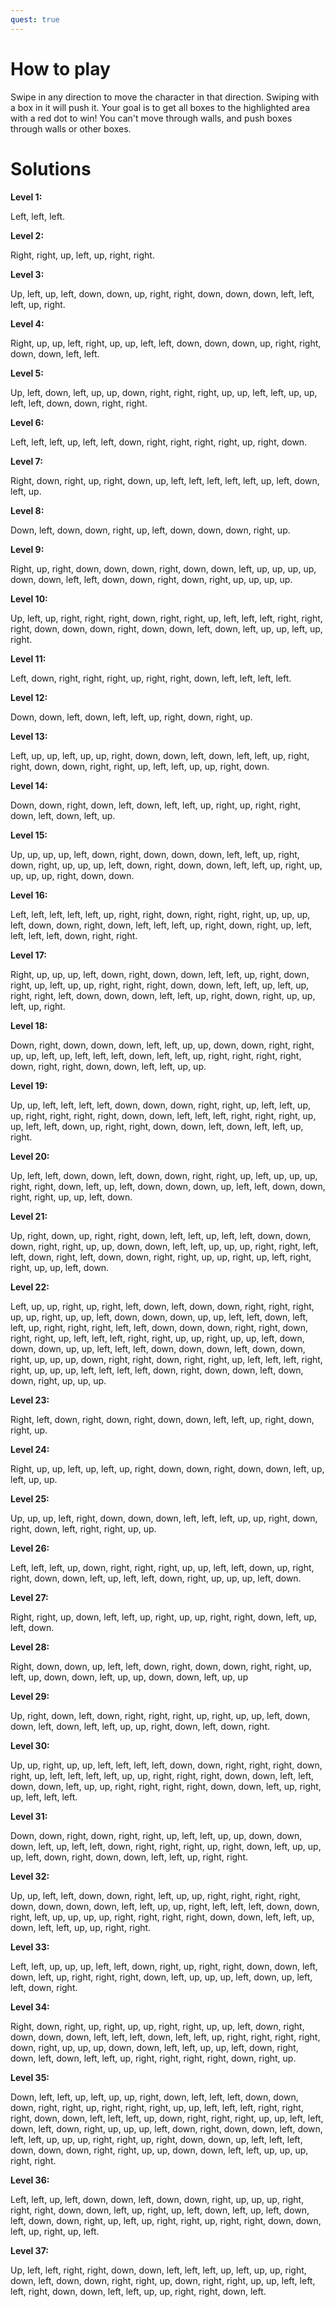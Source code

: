 ```yaml
---
quest: true
---
```

# How to play

Swipe in any direction to move the character in that direction. Swiping with a box in it will push it. Your goal is to get all boxes to the highlighted area with a red dot to win! You can't move through walls, and push boxes through walls or other boxes.

# Solutions

**Level 1:**

Left, left, left.

**Level 2:**

Right, right, up, left, up, right, right.

**Level 3:**

Up, left, up, left, down, down, up, right, right, down, down, down, left, left, left, up, right.

**Level 4:**

Right, up, up, left, right, up, up, left, left, down, down, down, up, right, right, down, down, left, left.

**Level 5:**

Up, left, down, left, up, up, down, right, right, right, up, up, left, left, up, up, left, left, down, down, right, right.

**Level 6:**

Left, left, left, up, left, left, down, right, right, right, right, up, right, down.

**Level 7:**

Right, down, right, up, right, down, up, left, left, left, left, left, up, left, down, left, up.

**Level 8:**

Down, left, down, down, right, up, left, down, down, down, right, up.

**Level 9:**

Right, up, right, down, down, down, right, down, down, left, up, up, up, up, down, down, left, left, down, down, right, down, right, up, up, up, up.

**Level 10:**

Up, left, up, right, right, right, down, right, right, up, left, left, left, right, right, right, down, down, down, right, down, down, left, down, left, up, up, left, up, right.

**Level 11:**

Left, down, right, right, right, up, right, right, down, left, left, left, left.

**Level 12:**

Down, down, left, down, left, left, up, right, down, right, up.

**Level 13:**

Left, up, up, left, up, up, right, down, down, left, down, left, left, up, right, right, down, down, right, right, up, left, left, up, up, right, down.

**Level 14:**

Down, down, right, down, left, down, left, left, up, right, up, right, right, down, left, down, left, up.

**Level 15:**

Up, up, up, up, left, down, right, down, down, down, left, left, up, right, down, right, up, up, up, left, down, right, down, down, left, left, up, right, up, up, up, up, right, down, down.

**Level 16:**

Left, left, left, left, left, up, right, right, down, right, right, right, up, up, up, left, down, down, right, down, left, left, left, up, right, down, right, up, left, left, left, left, down, right, right.

**Level 17:**

Right, up, up, up, left, down, right, down, down, left, left, up, right, down, right, up, left, up, up, right, right, right, down, down, left, left, up, left, up, right, right, left, down, down, down, left, left, up, right, down, right, up, up, left, up, right.

**Level 18:**

Down, right, down, down, down, left, left, up, up, down, down, right, right, up, up, left, up, left, left, left, down, left, left, up, right, right, right, right, down, right, right, down, down, left, left, up, up.

**Level 19:**

Up, up, left, left, left, left, down, down, down, right, right, up, left, left, up, up, right, right, right, right, down, down, left, left, left, right, right, right, up, up, left, left, down, up, right, right, down, down, left, down, left, left, up, right.

**Level 20:**

Up, left, left, down, down, left, down, down, right, right, up, left, up, up, up, right, right, down, left, up, left, down, down, down, up, left, left, down, down, right, right, up, up, left, down.

**Level 21:**

Up, right, down, up, right, right, down, left, left, up, left, left, down, down, down, right, right, up, up, down, down, left, left, up, up, up, right, right, left, left, down, right, left, down, down, right, right, up, up, right, up, left, right, right, up, up, left, down.

**Level 22:**

Left, up, up, right, up, right, left, down, left, down, down, right, right, right, up, up, right, up, up, left, down, down, down, up, up, left, left, down, left, left, up, right, right, right, left, left, down, down, down, right, right, down, right, right, up, left, left, left, right, right, up, up, right, up, up, left, down, down, down, up, up, left, left, left, down, down, down, left, down, down, right, up, up, up, down, right, right, down, right, right, up, left, left, left, right, right, up, up, up, left, left, left, left, down, right, down, down, left, down, down, right, up, up, up.

**Level 23:**

Right, left, down, right, down, right, down, down, left, left, up, right, down, right, up.

**Level 24:**

Right, up, up, left, up, left, up, right, down, down, right, down, down, left, up, left, up, up.

**Level 25:**

Up, up, up, left, right, down, down, down, left, left, left, up, up, right, down, right, down, left, right, right, up, up.

**Level 26:**

Left, left, left, up, down, right, right, right, up, up, left, left, down, up, right, right, down, down, left, up, left, left, down, right, up, up, up, left, down.

**Level 27:**

Right, right, up, down, left, left, up, right, up, up, right, right, down, left, up, left, down.

**Level 28:**

Right, down, down, up, left, left, down, right, down, down, right, right, up, left, up, down, down, left, up, up, down, down, left, up, up

**Level 29:**

Up, right, down, left, down, right, right, right, up, right, up, up, left, down, down, left, down, left, left, up, up, right, down, left, down, right.

**Level 30:**

Up, up, right, up, up, left, left, left, left, down, down, right, right, right, down, right, up, left, left, left, left, up, up, right, right, right, down, down, left, left, down, down, left, up, up, right, right, right, right, down, down, left, up, right, up, left, left, left.

**Level 31:**

Down, down, right, down, right, right, up, left, left, up, up, down, down, down, left, up, left, left, down, right, right, right, up, right, down, left, up, up, up, left, down, right, down, down, left, left, up, right, right.

**Level 32:**

Up, up, left, left, down, down, right, left, up, up, right, right, right, right, down, down, down, down, left, left, up, up, right, left, left, left, down, down, right, left, up, up, up, up, right, right, right, right, down, down, left, left, up, down, left, left, up, up, right, right.

**Level 33:**

Left, left, up, up, up, left, left, down, right, up, right, right, down, down, left, down, left, up, right, right, right, down, left, up, up, up, left, down, up, left, left, down, right.

**Level 34:**

Right, down, right, up, right, up, up, right, right, up, up, left, down, right, down, down, down, left, left, left, down, left, left, up, right, right, right, right, down, right, up, up, up, down, down, left, left, up, up, left, down, right, down, left, down, left, left, up, right, right, right, right, down, right, up.

**Level 35:**

Down, left, left, up, left, up, up, right, down, left, left, left, down, down, down, right, right, up, right, right, right, up, up, left, left, left, right, right, right, down, down, left, left, left, up, down, right, right, right, up, up, left, left, down, left, down, right, up, up, up, left, down, right, down, down, left, down, left, left, up, up, up, right, right, up, right, down, down, up, left, left, left, down, down, down, right, right, up, up, down, down, left, left, up, up, up, right, right.

**Level 36:**

Left, left, up, left, down, down, left, down, down, right, up, up, up, right, right, right, down, down, left, up, right, up, left, down, left, up, left, down, left, down, down, right, up, left, up, right, right, up, right, right, down, down, left, up, right, up, left.

**Level 37:**

Up, left, left, right, right, down, down, left, left, left, up, left, up, up, right, down, left, down, down, right, right, up, down, right, right, up, up, left, left, left, right, down, down, left, left, up, up, right, right, down, left.